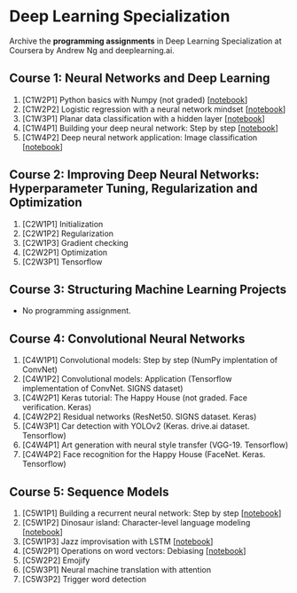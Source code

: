 # Deep Learning Specialization
Archive the **programming assignments** in Deep Learning Specialization at Coursera by Andrew Ng and deeplearning.ai.

## Course 1: Neural Networks and Deep Learning
1. [C1W2P1] Python basics with Numpy (not graded) [[notebook](https://nbviewer.jupyter.org/github/sungjae-cho/deep_learning_specialization/blob/master/C1%20-%20Neural%20Networks%20and%20Deep%20Learning/C1W2P1%20-%20Python%20basics%20with%20Numpy/Python%20Basics%20With%20Numpy%20v3.ipynb)]
2. [C1W2P2] Logistic regression with a neural network mindset [[notebook](https://nbviewer.jupyter.org/github/sungjae-cho/deep_learning_specialization/blob/master/C1%20-%20Neural%20Networks%20and%20Deep%20Learning/C1W2P2%20-%20Logistic%20regression%20as%20a%20neural%20network/Logistic%20Regression%20with%20a%20Neural%20Network%20mindset%20v5.ipynb)]
3. [C1W3P1] Planar data classification with a hidden layer [[notebook](https://nbviewer.jupyter.org/github/sungjae-cho/deep_learning_specialization/blob/master/C1%20-%20Neural%20Networks%20and%20Deep%20Learning/C1W3P1%20-%20Planar%20data%20classification%20with%20one%20hidden%20layer/Planar%20data%20classification%20with%20one%20hidden%20layer%20v5.ipynb)]
4. [C1W4P1] Building your deep neural network: Step by step [[notebook](https://nbviewer.jupyter.org/github/sungjae-cho/deep_learning_specialization/blob/master/C1%20-%20Neural%20Networks%20and%20Deep%20Learning/C1W4P1%20-%20Building%20your%20deep%20neural%20network%20-%20Step%20by%20step/Building%20your%20Deep%20Neural%20Network%20-%20Step%20by%20Step%20v8.ipynb)]
5. [C1W4P2] Deep neural network application: Image classification [[notebook](https://nbviewer.jupyter.org/github/sungjae-cho/deep_learning_specialization/blob/master/C1%20-%20Neural%20Networks%20and%20Deep%20Learning/C1W4P2%20-%20Deep%20neural%20network%20application%20-%20Image%20classification/Deep%20Neural%20Network%20-%20Application%20v8.ipynb)]

## Course 2: Improving Deep Neural Networks: Hyperparameter Tuning, Regularization and Optimization
1. [C2W1P1] Initialization
2. [C2W1P2] Regularization
3. [C2W1P3] Gradient checking
4. [C2W2P1] Optimization
5. [C2W3P1] Tensorflow

## Course 3: Structuring Machine Learning Projects
* No programming assignment.

## Course 4: Convolutional Neural Networks
1. [C4W1P1] Convolutional models: Step by step (NumPy implentation of ConvNet)
2. [C4W1P2] Convolutional models: Application (Tensorflow implementation of ConvNet. SIGNS dataset)
3. [C4W2P1] Keras tutorial: The Happy House (not graded. Face verification. Keras)
4. [C4W2P2] Residual networks (ResNet50. SIGNS dataset. Keras)
5. [C4W3P1] Car detection with YOLOv2 (Keras. drive.ai dataset. Tensorflow) 
6. [C4W4P1] Art generation with neural style transfer (VGG-19. Tensorflow)
7. [C4W4P2] Face recognition for the Happy House (FaceNet. Keras. Tensorflow)

## Course 5: Sequence Models
1. [C5W1P1] Building a recurrent neural network: Step by step [[notebook](https://nbviewer.jupyter.org/github/sungjae-cho/deep_learning_specialization/blob/master/C5%20-%20Sequence%20Models/C5W1P1%20-%20Building%20a%20Recurrent%20Neural%20Network%20-%20Step%20by%20Step/Building%20a%20Recurrent%20Neural%20Network%20-%20Step%20by%20Step%20-%20v3.ipynb)]
2. [C5W1P2] Dinosaur island: Character-level language modeling [[notebook](https://nbviewer.jupyter.org/github/sungjae-cho/deep_learning_specialization/blob/master/C5%20-%20Sequence%20Models/C5W1P2%20-%20Dinosaur%20Island%20--%20Character-level%20language%20model/Dinosaurus%20Island%20--%20Character%20level%20language%20model%20final%20-%20v3.ipynb)]
3. [C5W1P3] Jazz improvisation with LSTM [[notebook](https://nbviewer.jupyter.org/github/sungjae-cho/deep_learning_specialization/blob/master/C5%20-%20Sequence%20Models/C5W1P3%20-%20Jazz%20improvisation%20with%20LSTM/Improvise%20a%20Jazz%20Solo%20with%20an%20LSTM%20Network%20-%20v3.ipynb)]
4. [C5W2P1] Operations on word vectors: Debiasing [[notebook](https://nbviewer.jupyter.org/github/sungjae-cho/deep_learning_specialization/blob/master/C5%20-%20Sequence%20Models/C5W2P1%20-%20Word%20Vector%20Representation/Operations%20on%20word%20vectors%20-%20v2.ipynb)]
5. [C5W2P2] Emojify
6. [C5W3P1] Neural machine translation with attention
7. [C5W3P2] Trigger word detection
